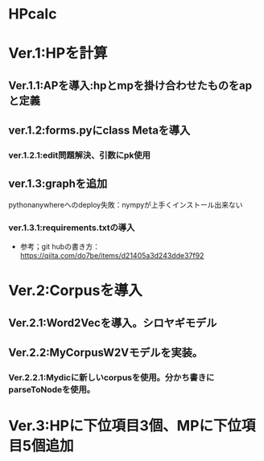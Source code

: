 # HPcalc
# Ver.1:HPを計算
## Ver.1.1:APを導入:hpとmpを掛け合わせたものをapと定義
## ver.1.2:forms.pyにclass Metaを導入
### ver.1.2.1:edit問題解決、引数にpk使用
## ver.1.3:graphを追加
pythonanywhereへのdeploy失敗：nympyが上手くインストール出来ない
### ver.1.3.1:requirements.txtの導入
* 参考；git hubの書き方：https://qiita.com/do7be/items/d21405a3d243dde37f92
# Ver.2:Corpusを導入
## Ver.2.1:Word2Vecを導入。シロヤギモデル
## Ver.2.2:MyCorpusW2Vモデルを実装。
### Ver.2.2.1:Mydicに新しいcorpusを使用。分かち書きにparseToNodeを使用。
# Ver.3:HPに下位項目3個、MPに下位項目5個追加
